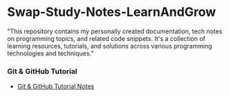 # Swap-Study-Notes-LearnAndGrow
"This repository contains my personally created documentation, tech notes on programming topics, and related code snippets. It's a collection of learning resources, tutorials, and solutions across various programming technologies and techniques."

### Git & GitHub Tutorial
- [Git & GitHub Tutorial Notes](Git-GitHub-tutorial/Git&github-by-swap-code.pdf)

